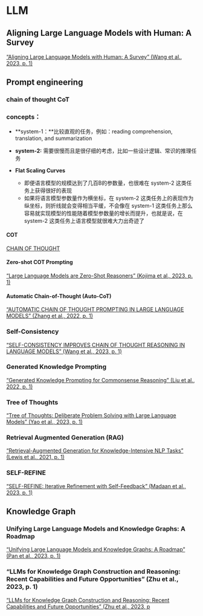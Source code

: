 # LLM

## Aligning Large Language Models with Human: A Survey

[“Aligning Large Language Models with Human: A Survey” (Wang et al., 2023, p. 1)](zotero://note/u/DMY8B9GF/)

## Prompt engineering

### chain of thought CoT

### concepts：

- **system-1：**比较直观的任务，例如：reading comprehension, translation, and summarization
- **system-2:** 需要很慢而且是很仔细的考虑，比如一些设计逻辑、常识的推理任务



- **Flat Scaling Curves**
  - 即便语言模型的规模达到了几百B的参数量，也很难在 system-2 这类任务上获得很好的表现
  - 如果将语言模型参数量作为横坐标，在 system-2 这类任务上的表现作为纵坐标，则折线就会变得相当平缓，不会像在 system-1 这类任务上那么容易就实现模型的性能随着模型参数量的增长而提升，也就是说，在 system-2 这类任务上语言模型就很难大力出奇迹了

#### COT

[CHAIN OF THOUGHT](zotero://note/u/I4LBC33B/)

#### Zero-shot COT Prompting

[“Large Language Models are Zero-Shot Reasoners” (Kojima et al., 2023, p. 1)](zotero://note/u/QIA6EBEA/)

#### **Automatic Chain-of-Thought (Auto-CoT)**

[“AUTOMATIC CHAIN OF THOUGHT PROMPTING IN LARGE LANGUAGE MODELS” (Zhang et al., 2022, p. 1)](zotero://note/u/PM9HKGJJ/)

### **Self-Consistency**

[“SELF-CONSISTENCY IMPROVES CHAIN OF THOUGHT REASONING IN LANGUAGE MODELS” (Wang et al., 2023, p. 1)](zotero://note/u/E83SMUMJ/)

### **Generated Knowledge Prompting**

[“Generated Knowledge Prompting for Commonsense Reasoning” (Liu et al., 2022, p. 1)](zotero://note/u/AQ8U3R7W/)

### Tree of Thoughts

[“Tree of Thoughts: Deliberate Problem Solving with Large Language Models” (Yao et al., 2023, p. 1)](zotero://note/u/RL9P2ARK/)

### Retrieval Augmented Generation (RAG)

[“Retrieval-Augmented Generation for Knowledge-Intensive NLP Tasks” (Lewis et al., 2021, p. 1)](zotero://note/u/MVHHAXTD/)

### SELF-REFINE

[“SELF-REFINE: Iterative Refinement with Self-Feedback” (Madaan et al., 2023, p. 1)](zotero://note/u/XFEJJ7RI/)

## Knowledge Graph

### Unifying Large Language Models and Knowledge Graphs: A Roadmap

[“Unifying Large Language Models and Knowledge Graphs: A Roadmap” (Pan et al., 2023, p. 1)](zotero://note/u/ISBU6M4E/)

### “LLMs for Knowledge Graph Construction and Reasoning: Recent Capabilities and Future Opportunities” (Zhu et al., 2023, p. 1)

[“LLMs for Knowledge Graph Construction and Reasoning: Recent Capabilities and Future Opportunities” (Zhu et al., 2023, p](zotero://note/u/78BVHR8K/)
